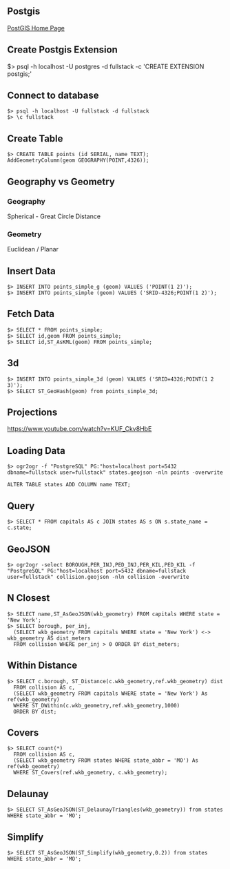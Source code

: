 ## Postgis

[PostGIS Home Page](https://postgis.net/install/)

## Create Postgis Extension

\$> psql -h localhost -U postgres -d fullstack -c 'CREATE EXTENSION postgis;'

## Connect to database

    $> psql -h localhost -U fullstack -d fullstack
    $> \c fullstack

## Create Table

    $> CREATE TABLE points (id SERIAL, name TEXT);
    AddGeometryColumn(geom GEOGRAPHY(POINT,4326));

## Geography vs Geometry

### Geography

Spherical - Great Circle Distance

### Geometry

Euclidean / Planar

## Insert Data

    $> INSERT INTO points_simple_g (geom) VALUES ('POINT(1 2)');
    $> INSERT INTO points_simple (geom) VALUES ('SRID-4326;POINT(1 2)');

## Fetch Data

    $> SELECT * FROM points_simple;
    $> SELECT id,geom FROM points_simple;
    $> SELECT id,ST_AsKML(geom) FROM points_simple;

## 3d

    $> INSERT INTO points_simple_3d (geom) VALUES ('SRID=4326;POINT(1 2 3)');
    $> SELECT ST_GeoHash(geom) from points_simple_3d;

## Projections

https://www.youtube.com/watch?v=KUF_Ckv8HbE

## Loading Data

    $> ogr2ogr -f "PostgreSQL" PG:"host=localhost port=5432 dbname=fullstack user=fullstack" states.geojson -nln points -overwrite

    ALTER TABLE states ADD COLUMN name TEXT;

## Query

    $> SELECT * FROM capitals AS c JOIN states AS s ON s.state_name = c.state;

## GeoJSON

    $> ogr2ogr -select BOROUGH,PER_INJ,PED_INJ,PER_KIL,PED_KIL -f "PostgreSQL" PG:"host=localhost port=5432 dbname=fullstack user=fullstack" collision.geojson -nln collision -overwrite

## N Closest

    $> SELECT name,ST_AsGeoJSON(wkb_geometry) FROM capitals WHERE state = 'New York';
    $> SELECT borough, per_inj,
      (SELECT wkb_geometry FROM capitals WHERE state = 'New York') <-> wkb_geometry AS dist_meters
      FROM collision WHERE per_inj > 0 ORDER BY dist_meters;

## Within Distance

    $> SELECT c.borough, ST_Distance(c.wkb_geometry,ref.wkb_geometry) dist
      FROM collision AS c,
      (SELECT wkb_geometry FROM capitals WHERE state = 'New York') As ref(wkb_geometry)
      WHERE ST_DWithin(c.wkb_geometry,ref.wkb_geometry,1000)
      ORDER BY dist;

## Covers

    $> SELECT count(*)
      FROM collision AS c,
      (SELECT wkb_geometry FROM states WHERE state_abbr = 'MO') As ref(wkb_geometry)
      WHERE ST_Covers(ref.wkb_geometry, c.wkb_geometry);

## Delaunay

    $> SELECT ST_AsGeoJSON(ST_DelaunayTriangles(wkb_geometry)) from states WHERE state_abbr = 'MO';

## Simplify

    $> SELECT ST_AsGeoJSON(ST_Simplify(wkb_geometry,0.2)) from states WHERE state_abbr = 'MO';
